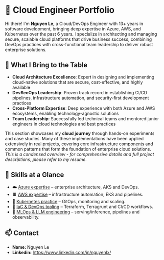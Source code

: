 # 🚀 Cloud Engineer Portfolio

Hi there! I'm **Nguyen Le**, a Cloud/DevOps Engineer with 13+ years in software development, bringing deep expertise in Azure, AWS, and Kubernetes over the past 6 years. I specialize in architecting and managing secure, scalable cloud platforms that drive business success, combining DevOps practices with cross-functional team leadership to deliver robust enterprise solutions.

## 🎯 What I Bring to the Table

- **Cloud Architecture Excellence**: Expert in designing and implementing cloud-native solutions that are secure, cost-effective, and highly available
- **DevSecOps Leadership**: Proven track record in establishing CI/CD pipelines, infrastructure automation, and security-first development practices
- **Cross-Platform Expertise**: Deep experience with both Azure and AWS ecosystems, enabling technology-agnostic solutions
- **Team Leadership**: Successfully led technical teams and mentored junior engineers in cloud technologies and best practices

This section showcases my **cloud journey** through hands-on experiments and case studies. Many of these implementations have been applied extensively in real projects, covering core infrastructure components and common patterns that form the foundation of enterprise cloud solutions. *This is a condensed overview - for comprehensive details and full project descriptions, please refer to my resume.*

## 🌟 Skills at a Glance

- ☁️ [Azure expertise](azure.md) – enterprise architecture, AKS and DevOps.
- 🟧 [AWS expertise](aws.md) – infrastructure automation, EKS and pipelines.
- 🐳 [Kubernetes practice](kubernetes.md) – GitOps, monitoring and scaling.
- 🔧 [IaC & DevOps tooling](devops.md) – Terraform, Terragrunt and CI/CD workflows.
- 🤖 [MLOps & LLM engineering](mlops.md) – serving/inference, pipelines and observability.

## 📫 Contact

- **Name:** Nguyen Le  
- **Linkedin:** https://www.linkedin.com/in/nguyenlx/
